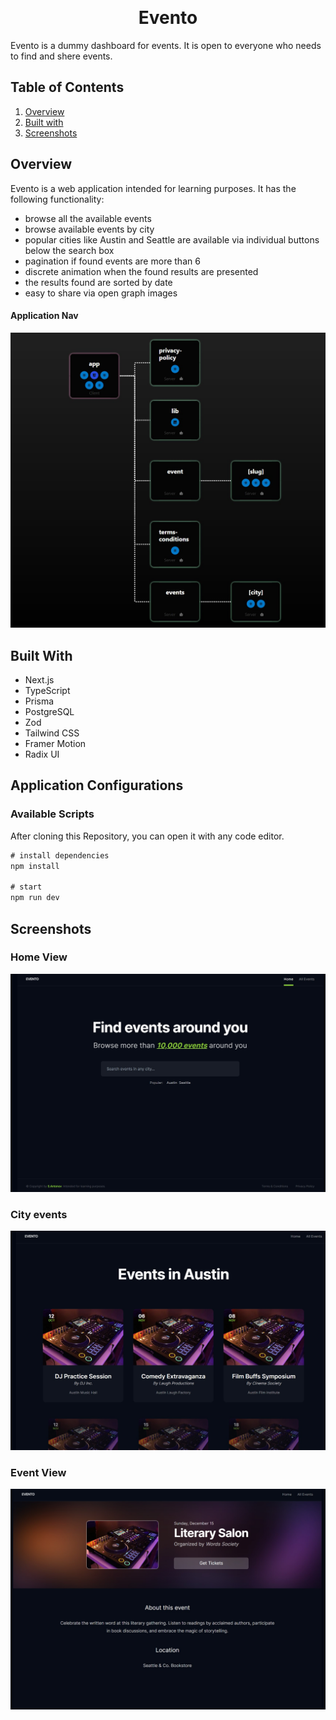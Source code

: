 <p id="start" align="center">
<br>

  <h1 align="center" color='7582EB'>Evento</h1>
  
</p>
Evento is a dummy dashboard for events. It is open to everyone who needs to find and shere events.

## Table of Contents

1. <a href="#overview">Overview</a>
2. <a href="#builtWith">Built with</a>
3. <a href="#appShots">Screenshots</a>

<h2 id="overview">Overview</h2>
Evento is a web application intended for learning purposes. It has the following functionality:

- browse all the available events
- browse available events by city
- popular cities like Austin and Seattle are available via individual buttons below the search box
- pagination if found events are more than 6
- discrete animation when the found results are presented
- the results found are sorted by date
- easy to share via open graph images

#### Application Nav

![Application Nav](/appScreens/evento_nav.jpg)

<h2 id="builtWith">Built With</h2>

- Next.js
- TypeScript
- Prisma
- PostgreSQL
- Zod
- Tailwind CSS
- Framer Motion
- Radix UI

<h2 id="appConfig">Application Configurations</h2>

### Available Scripts

After cloning this Repository, you can open it with any code editor.

```javascript
# install dependencies
npm install

# start
npm run dev
```

<h2 id="appShots">Screenshots</h2>

### Home View

![Home View](/appScreens/home.jpg)

### City events

![City Events](/appScreens/events_city.jpg)

### Event View

![Event View](/appScreens/event.jpg)
